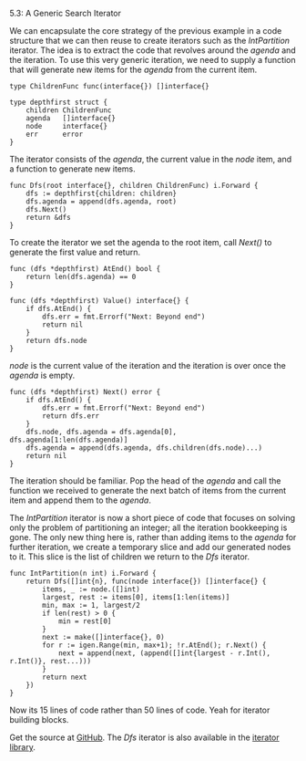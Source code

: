5.3: A Generic Search Iterator

We can encapsulate the core strategy of the previous example in a code structure that we can then reuse to create iterators such as the *IntPartition* iterator. The idea is to extract the code that revolves around the *agenda* and the iteration. To use this very generic iteration, we need to supply a function that will generate new items for the *agenda* from the current item.

    type ChildrenFunc func(interface{}) []interface{}
    
    type depthfirst struct {
        children ChildrenFunc
        agenda   []interface{}
        node     interface{}
        err      error
    }

The iterator consists of the *agenda*, the current value in the *node* item, and a function to generate new items.

    func Dfs(root interface{}, children ChildrenFunc) i.Forward {
        dfs := depthfirst{children: children}
        dfs.agenda = append(dfs.agenda, root)
        dfs.Next()
        return &dfs
    }

To create the iterator we set the agenda to the root item, call *Next()* to generate the first value and return.

    func (dfs *depthfirst) AtEnd() bool {
        return len(dfs.agenda) == 0
    }
    
    func (dfs *depthfirst) Value() interface{} {
        if dfs.AtEnd() {
            dfs.err = fmt.Errorf("Next: Beyond end")
            return nil
        }
        return dfs.node
    }

*node* is the current value of the iteration and the iteration is over once the *agenda* is empty.

    func (dfs *depthfirst) Next() error {
        if dfs.AtEnd() {
            dfs.err = fmt.Errorf("Next: Beyond end")
            return dfs.err
        }
        dfs.node, dfs.agenda = dfs.agenda[0], dfs.agenda[1:len(dfs.agenda)]
        dfs.agenda = append(dfs.agenda, dfs.children(dfs.node)...)
        return nil
    }

The iteration should be familiar. Pop the head of the *agenda* and call the function we received to generate the next batch of items from the current item and append them to the *agenda*.

The *IntPartition* iterator is now a short piece of code that focuses on solving only the problem of partitioning an integer; all the iteration bookkeeping is gone. The only new thing here is, rather than adding items to the *agenda* for further iteration, we create a temporary slice and add our generated nodes to it. This slice is the list of children we return to the *Dfs* iterator.

    func IntPartition(n int) i.Forward {
        return Dfs([]int{n}, func(node interface{}) []interface{} {
            items, _ := node.([]int)
            largest, rest := items[0], items[1:len(items)]
            min, max := 1, largest/2
            if len(rest) > 0 {
                min = rest[0]
            }
            next := make([]interface{}, 0)
            for r := igen.Range(min, max+1); !r.AtEnd(); r.Next() {
                next = append(next, (append([]int{largest - r.Int(), r.Int()}, rest...)))
            }
            return next
        })
    }

Now its 15 lines of code rather than 50 lines of code. Yeah for iterator building blocks.

Get the source at [GitHub](https://github.com/mg/hog/blob/master/c5/depthfirst.go). The *Dfs* iterator is also available in the [iterator library](https://github.com/mg/i/blob/master/dfs.go).